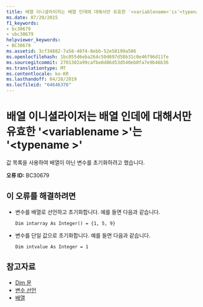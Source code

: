 ```yaml
---
title: 배열 이니셜라이저는 배열 인데에 대해서만 유효한 '<variablename>'is'<typename>'
ms.date: 07/20/2015
f1_keywords:
- bc30679
- vbc30679
helpviewer_keywords:
- BC30679
ms.assetid: 3cf34882-7a58-4074-8ebb-52e58199a506
ms.openlocfilehash: 1bc055d6eba264c50d697d58b31c0e46f96d11fe
ms.sourcegitcommit: 2701302a99cafbe0d86d53d540eb0fa7e9b46b36
ms.translationtype: MT
ms.contentlocale: ko-KR
ms.lasthandoff: 04/28/2019
ms.locfileid: "64646376"
---
```

# <a name="array-initializers-are-valid-only-for-arrays-but-the-type-of-variablename-is-typename"></a>배열 이니셜라이저는 배열 인데에 대해서만 유효한 '\<variablename >'는 '\<typename >'
값 목록을 사용하여 배열이 아닌 변수를 초기화하려고 했습니다.  
  
 **오류 ID:** BC30679  
  
## <a name="to-correct-this-error"></a>이 오류를 해결하려면  
  
- 변수를 배열로 선언하고 초기화합니다. 예를 들면 다음과 같습니다.  
  
     `Dim intarray As Integer() = {1, 5, 9}`  
  
- 변수를 단일 값으로 초기화합니다. 예를 들면 다음과 같습니다.  
  
     `Dim intvalue As Integer = 1`  
  
## <a name="see-also"></a>참고자료

- [Dim 문](../../visual-basic/language-reference/statements/dim-statement.md)
- [변수 선언](../../visual-basic/programming-guide/language-features/variables/variable-declaration.md)
- [배열](../../visual-basic/programming-guide/language-features/arrays/index.md)
